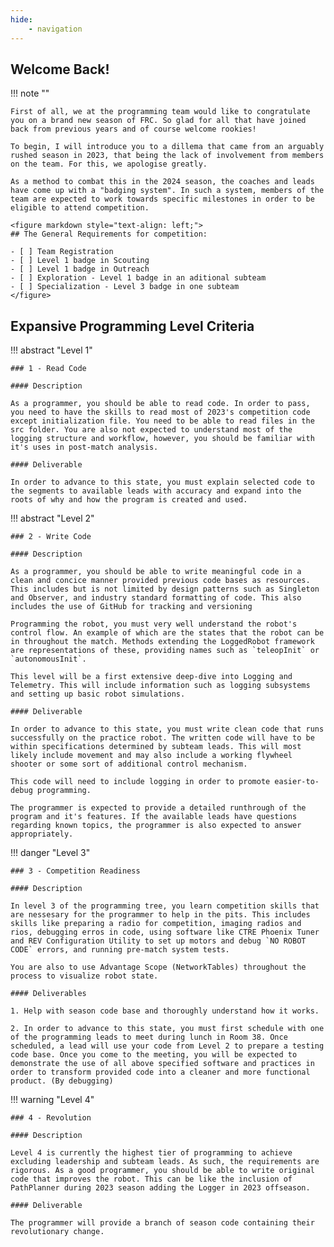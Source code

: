```yaml
---
hide: 
    - navigation
---
```


## Welcome Back!

!!! note ""

    First of all, we at the programming team would like to congratulate you on a brand new season of FRC. So glad for all that have joined back from previous years and of course welcome rookies!

    To begin, I will introduce you to a dillema that came from an arguably rushed season in 2023, that being the lack of involvement from members on the team. For this, we apologise greatly. 

    As a method to combat this in the 2024 season, the coaches and leads have come up with a "badging system". In such a system, members of the team are expected to work towards specific milestones in order to be eligible to attend competition.

    <figure markdown style="text-align: left;">
    ## The General Requirements for competition:

    - [ ] Team Registration
    - [ ] Level 1 badge in Scouting
    - [ ] Level 1 badge in Outreach
    - [ ] Exploration - Level 1 badge in an aditional subteam
    - [ ] Specialization - Level 3 badge in one subteam
    </figure>

## Expansive Programming Level Criteria

!!! abstract "Level 1"

    ### 1 - Read Code

    #### Description

    As a programmer, you should be able to read code. In order to pass, you need to have the skills to read most of 2023's competition code except initialization file. You need to be able to read files in the src folder. You are also not expected to understand most of the logging structure and workflow, however, you should be familiar with it's uses in post-match analysis.

    #### Deliverable

    In order to advance to this state, you must explain selected code to the segments to available leads with accuracy and expand into the roots of why and how the program is created and used.

!!! abstract "Level 2"

    ### 2 - Write Code

    #### Description

    As a programmer, you should be able to write meaningful code in a clean and concice manner provided previous code bases as resources. This includes but is not limited by design patterns such as Singleton and Observer, and industry standard formatting of code. This also includes the use of GitHub for tracking and versioning

    Programming the robot, you must very well understand the robot's control flow. An example of which are the states that the robot can be in throughout the match. Methods extending the LoggedRobot framework are representations of these, providing names such as `teleopInit` or `autonomousInit`.

    This level will be a first extensive deep-dive into Logging and Telemetry. This will include information such as logging subsystems and setting up basic robot simulations.

    #### Deliverable

    In order to advance to this state, you must write clean code that runs successfully on the practice robot. The written code will have to be within specifications determined by subteam leads. This will most likely include movement and may also include a working flywheel shooter or some sort of additional control mechanism.

    This code will need to include logging in order to promote easier-to-debug programming.

    The programmer is expected to provide a detailed runthrough of the program and it's features. If the available leads have questions regarding known topics, the programmer is also expected to answer appropriately. 

!!! danger "Level 3"

    ### 3 - Competition Readiness

    #### Description

    In level 3 of the programming tree, you learn competition skills that are nessesary for the programmer to help in the pits. This includes skills like preparing a radio for competition, imaging radios and rios, debugging erros in code, using software like CTRE Phoenix Tuner and REV Configuration Utility to set up motors and debug `NO ROBOT CODE` errors, and running pre-match system tests.

    You are also to use Advantage Scope (NetworkTables) throughout the process to visualize robot state.

    #### Deliverables

    1. Help with season code base and thoroughly understand how it works.

    2. In order to advance to this state, you must first schedule with one of the programming leads to meet during lunch in Room 38. Once scheduled, a lead will use your code from Level 2 to prepare a testing code base. Once you come to the meeting, you will be expected to demonstrate the use of all above specified software and practices in order to transform provided code into a cleaner and more functional product. (By debugging)

!!! warning "Level 4"

    ### 4 - Revolution

    #### Description

    Level 4 is currently the highest tier of programming to achieve excluding leadership and subteam leads. As such, the requirements are rigorous. As a good programmer, you should be able to write original code that improves the robot. This can be like the inclusion of PathPlanner during 2023 season adding the Logger in 2023 offseason.

    #### Deliverable

    The programmer will provide a branch of season code containing their revolutionary change.